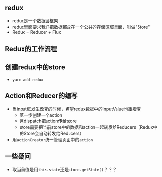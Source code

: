 ## redux
- redux是一个数据层框架
- redux里面要求我们把数据都放在一个公共的存储区域里面，叫做"Store"
- Redux = Reducer + Flux

## Redux的工作流程

## 创建redux中的store
- `yarn add redux`

## Action和Reducer的编写
- 当input框发生改变的时候，希望redux数据中的inputValue也跟着变
  - 第一步创建一个action
  - 用dispatch把action传给store
  - store需要把当前store中的数据和action一起转发给Reducers（Redux中的Store会自动转发给Reducers）
- 用`actionCreator`统一管理页面中的`action`

## 一些疑问
- 取当前值是用`this.state`还是`store.getState()`？？？


